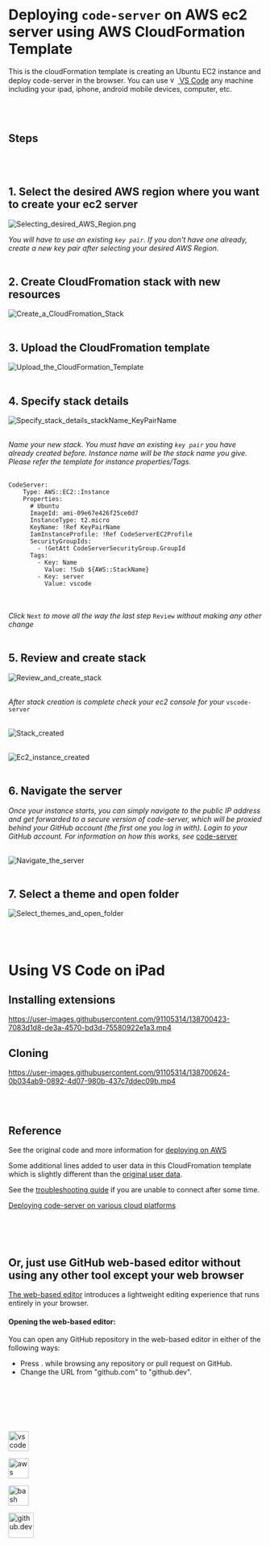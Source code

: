 # Deploying `code-server` on AWS ec2 server using AWS CloudFormation Template

This is the cloudFormation template is creating an Ubuntu EC2 instance and deploy code-server in the browser. You can use <a align="left"> </a> <a href="https://code.visualstudio.com/" target="_blank"> <img src="https://www.vectorlogo.zone/logos/visualstudio_code/visualstudio_code-icon.svg" alt="vscode" width="15" height="15"/> </a>   [VS Code](https://code.visualstudio.com) any machine including your ipad, iphone, android mobile devices, computer, etc.

<br></br>

## Steps

<br></br>

## 1. Select the desired AWS region where you want to create your ec2 server

![Selecting_desired_AWS_Region.png](img/Selecting_desired_AWS_Region.png?raw=true)


_You will have to use an existing `key pair`. If you don't have one already, create a new key pair after selecting your desired AWS Region._
<br></br>

## 2. Create CloudFromation stack with new resources

![Create_a_CloudFromation_Stack](img/Create_a_CloudFromation_Stack.png?raw=true)
<br></br>

## 3. Upload the CloudFromation template

![Upload_the_CloudFormation_Template](img/Upload_the_CloudFormation_Template.png?raw=true)
<br></br>

## 4. Specify stack details
![Specify_stack_details_stackName_KeyPairName](img/Specify_stack_details_stackName_KeyPairName.png?raw=true)
<br></br>

_Name your new stack. You must have an existing `key pair` you have already created before. 
Instance name will be the stack name you give. Please refer the template for instance properties/Tags._
<br></br>

```
CodeServer:
    Type: AWS::EC2::Instance
    Properties:
      # Ubuntu
      ImageId: ami-09e67e426f25ce0d7
      InstanceType: t2.micro
      KeyName: !Ref KeyPairName
      IamInstanceProfile: !Ref CodeServerEC2Profile
      SecurityGroupIds:
        - !GetAtt CodeServerSecurityGroup.GroupId
      Tags:
        - Key: Name
          Value: !Sub ${AWS::StackName}
        - Key: server
          Value: vscode
```

<br></br>
_Click_ `Next` _to move all the way the last step_ `Review` _without making any other change_ 
<br></br>


## 5. Review and create stack

![Review_and_create_stack](img/Review_and_create_stack.png?raw=true)
<br></br>

_After stack creation is complete check your ec2 console for your_ `vscode-server`
<br></br>

![Stack_created](img/Stack_created.png?raw=true)
<br></br>

![Ec2_instance_created](img/Ec2_instance_created.png?raw=true)
<br></br>


## 6. Navigate the server

_Once your instance starts, you can simply navigate to the public IP address and get forwarded to a secure version of code-server, which will be proxied behind your GitHub account (the first one you log in with). Login to your GitHub account. For information on how this works, see_ [code-server](https://github.com/cdr/code-server#cloud-program-%EF%B8%8F)
<br></br>

![Navigate_the_server](img/Navigate_the_server.png?raw=true)
<br></br>

## 7. Select a theme and open folder

![Select_themes_and_open_folder](img/Select_themes_and_open_folder.png?raw=true)

<br></br>

# Using VS Code on iPad

## Installing extensions
https://user-images.githubusercontent.com/91105314/138700423-7083d1d8-de3a-4570-bd3d-75580922e1a3.mp4

## Cloning
https://user-images.githubusercontent.com/91105314/138700624-0b034ab9-0892-4d07-980b-437c7ddec09b.mp4





<br></br>

## Reference

See the original code and more information for [deploying on AWS](https://github.com/cdr/deploy-code-server/blob/main/guides/aws-ec2.md)

Some additional lines added to user data in this CloudFromation template which is slightly different than the [original user data](https://github.com/cdr/deploy-code-server/blob/main/deploy-vm/launch-code-server.sh).

See the [troubleshooting guide](../deploy-vm#troubleshooting) if you are unable to connect after some time.

[Deploying code-server on various cloud platforms](https://github.com/cdr/deploy-code-server)
##
<br></br>

## Or, just use GitHub web-based editor without using any other tool except your web browser

[The web-based editor](https://docs.github.com/en/codespaces/the-githubdev-web-based-editor) introduces a lightweight editing experience that runs entirely in your browser.


#### Opening the web-based editor:

You can open any GitHub repository in the web-based editor in either of the following ways:

- Press . while browsing any repository or pull request on GitHub.
- Change the URL from "github.com" to "github.dev".

<br></br>

## 
<br>

<a align="left"> </a> <a href="https://code.visualstudio.com/" target="_blank"> <img src="https://www.vectorlogo.zone/logos/visualstudio_code/visualstudio_code-icon.svg" alt="vscode" width="40" height="40"/> </a> 

<a href="https://aws.amazon.com/cloudformation/" target="_blank"> <img src="https://www.vectorlogo.zone/logos/amazon_cloudformation/amazon_cloudformation-icon.svg" alt="aws" width="40" height="40"/> </a> 

<a href="https://www.gnu.org/software/bash/" target="_blank"> <img src="https://www.vectorlogo.zone/logos/gnu_bash/gnu_bash-icon.svg" alt="bash" width="40" height="40"/></a> 

<a href="https://docs.github.com/en/codespaces/the-githubdev-web-based-editor" target="_blank"> <img src="https://www.vectorlogo.zone/logos/github/github-icon.svg" alt="github.dev" width="50" height="50"/> </a> 
